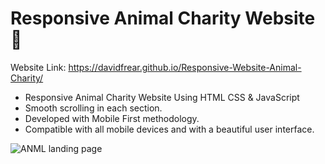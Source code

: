 # Responsive Animal Charity Website 🐘

Website Link: https://davidfrear.github.io/Responsive-Website-Animal-Charity/

- Responsive Animal Charity Website Using HTML CSS & JavaScript
- Smooth scrolling in each section.
- Developed with Mobile First methodology.
- Compatible with all mobile devices and with a beautiful user interface.

![ANML landing page](https://user-images.githubusercontent.com/100682160/182382723-6548a01d-afcb-4229-92f0-f226545674c7.png)
